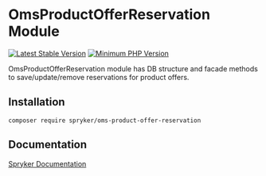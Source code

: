 # OmsProductOfferReservation Module
[![Latest Stable Version](https://poser.pugx.org/spryker/oms-product-offer-reservation/v/stable.svg)](https://packagist.org/packages/spryker/oms-product-offer-reservation)
[![Minimum PHP Version](https://img.shields.io/badge/php-%3E%3D%207.4-8892BF.svg)](https://php.net/)

OmsProductOfferReservation module has DB structure and facade methods to save/update/remove reservations for product offers.

## Installation

```
composer require spryker/oms-product-offer-reservation
```

## Documentation

[Spryker Documentation](https://academy.spryker.com/developing_with_spryker/module_guide/modules.html)
